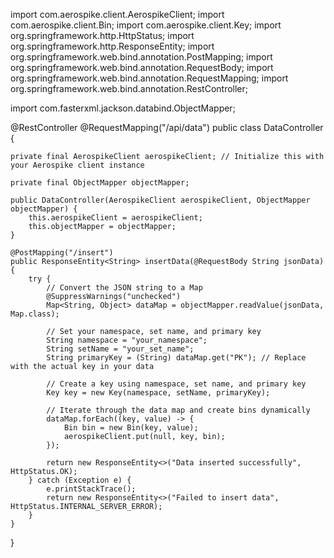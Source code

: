 import com.aerospike.client.AerospikeClient;
import com.aerospike.client.Bin;
import com.aerospike.client.Key;
import org.springframework.http.HttpStatus;
import org.springframework.http.ResponseEntity;
import org.springframework.web.bind.annotation.PostMapping;
import org.springframework.web.bind.annotation.RequestBody;
import org.springframework.web.bind.annotation.RequestMapping;
import org.springframework.web.bind.annotation.RestController;

import com.fasterxml.jackson.databind.ObjectMapper;

@RestController
@RequestMapping("/api/data")
public class DataController {

    private final AerospikeClient aerospikeClient; // Initialize this with your Aerospike client instance

    private final ObjectMapper objectMapper;

    public DataController(AerospikeClient aerospikeClient, ObjectMapper objectMapper) {
        this.aerospikeClient = aerospikeClient;
        this.objectMapper = objectMapper;
    }

    @PostMapping("/insert")
    public ResponseEntity<String> insertData(@RequestBody String jsonData) {
        try {
            // Convert the JSON string to a Map
            @SuppressWarnings("unchecked")
            Map<String, Object> dataMap = objectMapper.readValue(jsonData, Map.class);

            // Set your namespace, set name, and primary key
            String namespace = "your_namespace";
            String setName = "your_set_name";
            String primaryKey = (String) dataMap.get("PK"); // Replace with the actual key in your data

            // Create a key using namespace, set name, and primary key
            Key key = new Key(namespace, setName, primaryKey);

            // Iterate through the data map and create bins dynamically
            dataMap.forEach((key, value) -> {
                Bin bin = new Bin(key, value);
                aerospikeClient.put(null, key, bin);
            });

            return new ResponseEntity<>("Data inserted successfully", HttpStatus.OK);
        } catch (Exception e) {
            e.printStackTrace();
            return new ResponseEntity<>("Failed to insert data", HttpStatus.INTERNAL_SERVER_ERROR);
        }
    }
}
